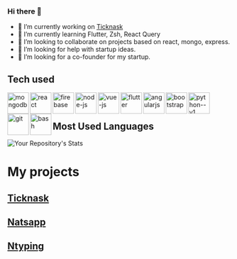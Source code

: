 ### Hi there 👋

- 🔭 I’m currently working on [Ticknask](https://ticknask.vercel.app)
- 🌱 I’m currently learning Flutter, Zsh, React Query
- 👯 I’m looking to collaborate on projects based on react, mongo, express.
- 🤔 I’m looking for help with startup ideas.
- 👯 I’m looking for a co-founder for my startup.
<!--- 💬 Ask me about ...
- 📫 How to reach me: ...
-->

## Tech used
  <img align="left" width="48" height="48" src="https://img.icons8.com/color/48/mongodb.png" alt="mongodb"/>
  <img align="left" width="48" height="48" src="https://img.icons8.com/plasticine/100/react.png" alt="react"/>
  <img align="left" width="48" height="48" src="https://img.icons8.com/color/48/firebase.png" alt="firebase"/>
  <img align="left" width="48" height="48" src="https://img.icons8.com/fluency/48/node-js.png" alt="node-js"/>
  <img align="left" width="48" height="48" src="https://img.icons8.com/color/48/vue-js.png" alt="vue-js"/>
  <img align="left" width="48" height="48" src="https://img.icons8.com/color/48/flutter.png" alt="flutter"/>
  <img align="left" width="48" height="48" src="https://img.icons8.com/color/48/angularjs.png" alt="angularjs"/>
  <img align="left" width="48" height="48" src="https://img.icons8.com/color/48/bootstrap.png" alt="bootstrap"/>
  <img align="left" width="48" height="48" src="https://img.icons8.com/color/48/python--v1.png" alt="python--v1"/>
  <img align="left" width="48" height="48" src="https://img.icons8.com/color/48/git.png" alt="git"/>
  <img align="left" width="48" height="48" src="https://img.icons8.com/color/48/bash.png" alt="bash"/>

<br />
<br />

## Most Used Languages
![Your Repository's Stats](https://github-readme-stats.vercel.app/api/top-langs/?username=nalaso&theme=blue-green)


# My projects

## [Ticknask](https://ticknask.vercel.app)

## [Natsapp](https://natsapp.web.app)

## [Ntyping](https://ntyping.web.app)
